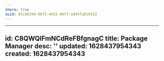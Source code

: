 ```yaml
---
share: true
uuid: 81c6634d-6bf2-4433-86ff-ad44fa019153
---
```

---
id: C8QWQIFmNCdReFBfgnagC
title: Package Manager
desc: ''
updated: 1628437954343
created: 1628437954343
---

